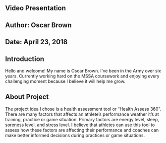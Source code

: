 ## Video Presentation
## Author: Oscar Brown
## Date: April 23, 2018

## Introduction

Hello and welcome! My name is Oscar Brown. I've been in the Army over six years. Currently working hard on the MSSA coursework and enjoying every challenging moment because I believe it will help me grow.

## About Project

The project idea I chose is a health assessment tool or “Health Assess 360”. There are many factors that affects an athlete’s performance weather it’s at training, practice or game situation. Primary factors are energy level, sleep, soreness level, and stress level. I believe that athletes can use this tool to assess how these factors are affecting their performance and coaches can make better informed decisions during practices or game situations.


